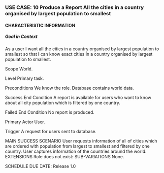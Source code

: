 ### USE CASE: 10 Produce a Report All the cities in a country organised by largest population to smallest
#### CHARACTERISTIC INFORMATION
##### Goal in Context
As a user I want all the cities in a country organised by largest population to smallest so that I can know exact cities in a country organised by largest population to smallest.

Scope
World.

Level
Primary task.

Preconditions
We know the role. Database contains world data.

Success End Condition
A report is available for users who want to know about all city population which is filtered by one country.

Failed End Condition
No report is produced.

Primary Actor
User.

Trigger
A request for users sent to database.

MAIN SUCCESS SCENARIO
User requests information of all of cities which are ordered with population from largest to smallest and filtered by one country.
User captures information of the countries around the world. 
EXTENSIONS
Role does not exist:
SUB-VARIATIONS
None.

SCHEDULE
DUE DATE: Release 1.0